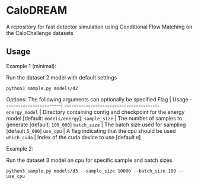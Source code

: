 # CaloDREAM

A repository for fast detector simulation using Conditional Flow Matching
on the CaloChallenge datasets

## Usage

Example 1 (minimal):

Run the dataset 2 model with default settings
```
python3 sample.py models/d2
```

Options:
The following arguments can optionally be specified
Flag		| Usage
------------------------| ----------------------------------------
`energy_model`  | Directory containing config and checkpoint for the energy model \[default: `models/energy`\].
`sample_size`   | The number of samples to generate \[default: `100_000`\]
`batch_size`    | The batch size used for sampling \[default `5_000`\]
`use_cpu`       | A flag indicating that the cpu should be used
`which_cuda`    | Index of the cuda device to use \[default `0`\]

Example 2:

Run the dataset 3 model on cpu for specific sample and batch sizes
```
python3 sample.py models/d3 --sample_size 10000 --batch_size 100 --use_cpu
```
